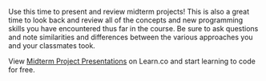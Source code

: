 Use this time to present and review midterm projects! This is also a great time to look back and review all of the concepts and new programming skills you have encountered thus far in the course. Be sure to ask questions and note similarities and differences between the various approaches you and your classmates took.
<p class='util--hide'>View <a href='https://learn.co/lessons/midterm-project-presentations'>Midterm Project Presentations</a> on Learn.co and start learning to code for free.</p>

